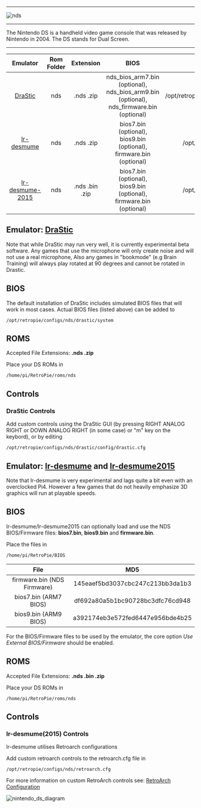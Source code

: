 ***
![nds](https://cloud.githubusercontent.com/assets/10035308/12213354/eab79344-b633-11e5-805b-7d1a93fa44dd.png)
***
The Nintendo DS is a handheld video game console that was released by Nintendo in 2004. The DS stands for Dual Screen.
***

| Emulator | Rom Folder | Extension | BIOS |  Controller Config |
| :---: | :---: | :---: | :---: | :---: |
| [DraStic](http://drastic-ds.com/) | nds | .nds .zip | nds_bios_arm7.bin (optional), nds_bios_arm9.bin (optional), nds_firmware.bin (optional) | /opt/retropie/configs/nds/drastic/config/drastic.cfg |
| [lr-desmume](https://github.com/libretro/desmume) | nds | .nds .zip | bios7.bin (optional), bios9.bin (optional), firmware.bin (optional) | /opt/retropie/configs/nds/retroarch.cfg |
| [lr-desmume-2015](https://github.com/libretro/desmume2015) | nds | .nds .bin .zip | bios7.bin (optional), bios9.bin (optional), firmware.bin (optional) | /opt/retropie/configs/nds/retroarch.cfg |

## Emulator: [DraStic](http://drastic-ds.com/)

Note that while DraStic may run very well, it is currently experimental beta software. Any games that use the microphone will only create noise and will not use a real microphone, Also any games in "bookmode" (e.g Brain Training) will always play rotated at 90 degrees and cannot be rotated in Drastic. 

## BIOS

The default installation of DraStic includes simulated BIOS files that will work in most cases. Actual BIOS files (listed above) can be added to
```
/opt/retropie/configs/nds/drastic/system
```

## ROMS
Accepted File Extensions: **.nds .zip**

Place your DS ROMs in 
```
/home/pi/RetroPie/roms/nds
```

## Controls

### DraStic Controls

Add custom controls using the DraStic GUI (by pressing RIGHT ANALOG RIGHT or DOWN ANALOG RIGHT (in some case) or "m" key on the keybord), or by editing
```
/opt/retropie/configs/nds/drastic/config/drastic.cfg
```

## Emulator: [lr-desmume](https://github.com/libretro/desmume) and [lr-desmume2015](https://github.com/libretro/desmume2015)

Note that lr-desmume is very experimental and lags quite a bit even with an overclocked Pi4. However a few games that do not heavily emphasize 3D graphics will run at playable speeds.

## BIOS

lr-desmume/lr-desmume2015 can optionally load and use the NDS BIOS/Firmware files: **bios7.bin**, **bios9.bin** and **firmware.bin**.

Place the files in
```
/home/pi/RetroPie/BIOS
```

| File | MD5 |
| :---: | :---: |
| firmware.bin (NDS Firmware) | 145eaef5bd3037cbc247c213bb3da1b3 |
| bios7.bin (ARM7 BIOS) | df692a80a5b1bc90728bc3dfc76cd948 |
| bios9.bin (ARM9 BIOS) | a392174eb3e572fed6447e956bde4b25 |

For the BIOS/Firmware files to be used by the emulator, the core option _Use External BIOS/Firmware_ should be enabled.

## ROMS
Accepted File Extensions: **.nds .bin .zip**

Place your DS ROMs in 
```
/home/pi/RetroPie/roms/nds
```

## Controls

### lr-desmume(2015) Controls
lr-desmume utilises Retroarch configurations

Add custom retroarch controls to the retroarch.cfg file in
```shell
/opt/retropie/configs/nds/retroarch.cfg
```
For more information on custom RetroArch controls see: [RetroArch Configuration](RetroArch-Configuration)

![nintendo_ds_diagram](https://cloud.githubusercontent.com/assets/10035308/16599645/7f549f56-42c0-11e6-88a8-3acda5287da3.png)

